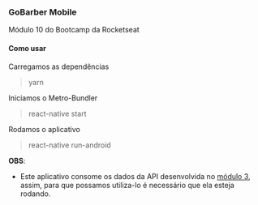 ### GoBarber Mobile

Módulo 10 do Bootcamp da Rocketseat

#### Como usar

Carregamos as dependências

> yarn

Iniciamos o Metro-Bundler

> react-native start

Rodamos o aplicativo

> react-native run-android

**OBS**:

- Este aplicativo consome os dados da API desenvolvida no [módulo 3](https://github.com/rodrigodasilva/backend-gobarber), assim, para que possamos utiliza-lo é necessário que ela esteja rodando.

